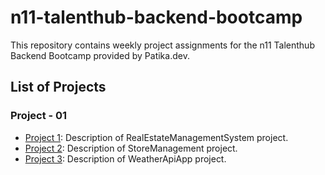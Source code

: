 # n11-talenthub-backend-bootcamp

This repository contains weekly project assignments for the n11 Talenthub Backend Bootcamp provided by Patika.dev.

## List of Projects

### Project - 01
- [Project 1](RealEstateManagementSystem/README.md): Description of RealEstateManagementSystem project.
- [Project 2](StoreManagement/README.md): Description of StoreManagement project.
- [Project 3](WeatherApiApp/README.md): Description of WeatherApiApp project.
